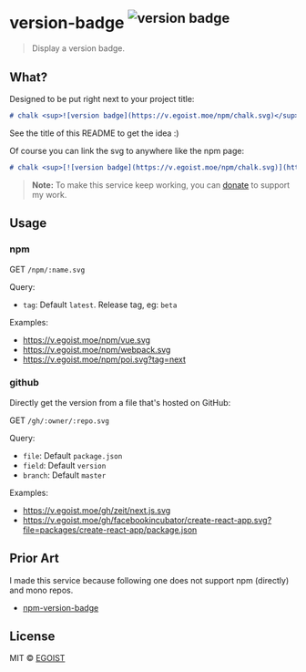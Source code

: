 # version-badge <sup>![version badge](https://v.egoist.moe/gh/egoist/version-badge.svg)</sup>

> Display a version badge.

## What?

Designed to be put right next to your project title:

```markdown
# chalk <sup>![version badge](https://v.egoist.moe/npm/chalk.svg)</sup>
```

See the title of this README to get the idea :)

Of course you can link the svg to anywhere like the npm page:

```markdown
# chalk <sup>[![version badge](https://v.egoist.moe/npm/chalk.svg)](https://npmjs.com/package/chalk)</sup>
```

> **Note:** To make this service keep working, you can [donate](https://github.com/egoist/donate) to support my work.

## Usage

### npm

GET `/npm/:name.svg`

Query:

- `tag`: Default `latest`. Release tag, eg: `beta`

Examples: 

- https://v.egoist.moe/npm/vue.svg
- https://v.egoist.moe/npm/webpack.svg
- https://v.egoist.moe/npm/poi.svg?tag=next

### github

Directly get the version from a file that's hosted on GitHub:

GET `/gh/:owner/:repo.svg`

Query:

- `file`: Default `package.json`
- `field`: Default `version`
- `branch`: Default `master`

Examples:

- https://v.egoist.moe/gh/zeit/next.js.svg
- https://v.egoist.moe/gh/facebookincubator/create-react-app.svg?file=packages/create-react-app/package.json

## Prior Art

I made this service because following one does not support npm (directly) and mono repos.

- [npm-version-badge](https://github.com/teelaunch/npm-version-badge)

## License

MIT &copy; [EGOIST](github.com/EGOIST)
